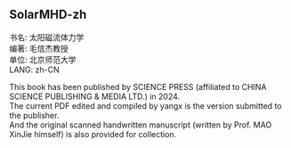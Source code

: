 ## SolarMHD-zh

书名: 太阳磁流体力学  
编著: 毛信杰教授  
单位: 北京师范大学  
LANG: zh-CN  

This book has been published by SCIENCE PRESS (affiliated to CHINA SCIENCE PUBLISHING & MEDIA LTD.) in 2024.  
The current PDF edited and compiled by yangx is the version submitted to the publisher.  
And the original scanned handwritten manuscript (written by Prof. MAO XinJie himself) is also provided for collection.
